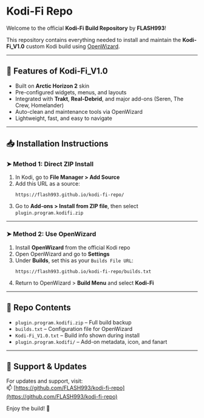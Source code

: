 # Kodi-Fi Repo

Welcome to the official **Kodi-Fi Build Repository** by **FLASH993**!

This repository contains everything needed to install and maintain the **Kodi-Fi_V1.0** custom Kodi build using [OpenWizard](https://kodi.tv/addon/program-add-ons/openwizard).

---

## 🔧 Features of Kodi-Fi_V1.0
- Built on **Arctic Horizon 2** skin
- Pre-configured widgets, menus, and layouts
- Integrated with **Trakt**, **Real-Debrid**, and major add-ons (Seren, The Crew, Homelander)
- Auto-clean and maintenance tools via OpenWizard
- Lightweight, fast, and easy to navigate

---

## 📥 Installation Instructions

### ➤ Method 1: Direct ZIP Install
1. In Kodi, go to **File Manager > Add Source**
2. Add this URL as a source:
   ```
   https://flash993.github.io/kodi-fi-repo/
   ```
3. Go to **Add-ons > Install from ZIP file**, then select `plugin.program.kodifi.zip`

---

### ➤ Method 2: Use OpenWizard
1. Install **OpenWizard** from the official Kodi repo
2. Open OpenWizard and go to **Settings**
3. Under **Builds**, set this as your `Builds File URL`:
   ```
   https://flash993.github.io/kodi-fi-repo/builds.txt
   ```
4. Return to OpenWizard > **Build Menu** and select **Kodi-Fi**

---

## 📁 Repo Contents
- `plugin.program.kodifi.zip` – Full build backup
- `builds.txt` – Configuration file for OpenWizard
- `Kodi-Fi_V1.0.txt` – Build info shown during install
- `plugin.program.kodifi/` – Add-on metadata, icon, and fanart

---

## 💬 Support & Updates
For updates and support, visit:  
📫 [https://github.com/FLASH993/kodi-fi-repo](https://github.com/FLASH993/kodi-fi-repo)

Enjoy the build! 🎉
